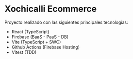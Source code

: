 # Xochicalli Ecommerce

Proyecto realizado con las siguientes principales tecnologías:

* React (TypeScript)
* Firebase (BaaS - PaaS - DB)
* Vite (TypeScript + SWC)
* Github Actions (Firebase Hosting)
* Vitest (TDD)